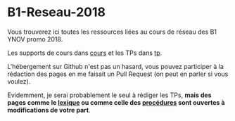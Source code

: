 # B1-Reseau-2018

Vous trouverez ici toutes les ressources liées au cours de réseau des B1 YNOV promo 2018.   

Les supports de cours dans [cours](./cours) et les TPs dans [tp](./tp).

L'hébergement sur Github n'est pas un hasard, vous pouvez participer à la rédaction des pages en me faisait un Pull Request (on peut en parler si vous voulez).  

Evidemment, je serai probablement le seul à rédiger les TPs, **mais des pages comme le [lexique](./cours/lexique.md) ou comme celle des [procédures](./cours/procedures.md) sont ouvertes à modifications de votre part**.

